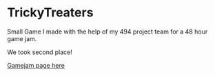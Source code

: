 # TrickyTreaters
Small Game I made with the help of my 494 project team for a 48 hour game jam.

We took second place!

[Gamejam page here](https://itch.io/jam/wsoft-pumpkin-2020)
